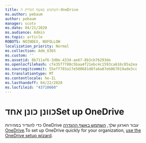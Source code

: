 ```yaml
---
title: השתמש באשף הגדרת ה-OneDrive
ms.author: pebaum
author: pebaum
manager: scotv
ms.date: 04/21/2020
ms.audience: Admin
ms.topic: article
ROBOTS: NOINDEX, NOFOLLOW
localization_priority: Normal
ms.collection: Adm_O365
ms.custom: ''
ms.assetid: 8b711af6-3d0e-4334-ae67-8b3cb76293de
ms.openlocfilehash: cfe35f7788c5baa4f21ebc4c1593ca616c85a2ea
ms.sourcegitcommit: 55eff703a17e500681d8fa6a87eb067019ade3cc
ms.translationtype: MT
ms.contentlocale: he-IL
ms.lasthandoff: 04/22/2020
ms.locfileid: "43710660"
---
```

# <a name="set-up-onedrive"></a><span data-ttu-id="b404c-102">כוונן כונן אחד</span><span class="sxs-lookup"><span data-stu-id="b404c-102">Set up OneDrive</span></span>

<span data-ttu-id="b404c-103">כדי להגדיר במהירות OneDrive עבור הארגון שלך, [השתמש באשף ההגדרה OneDrive](https://portal.office.com/onboarding/odfbquickstartguide).</span><span class="sxs-lookup"><span data-stu-id="b404c-103">To set up OneDrive quickly for your organization, [use the OneDrive setup wizard](https://portal.office.com/onboarding/odfbquickstartguide).</span></span>
  


